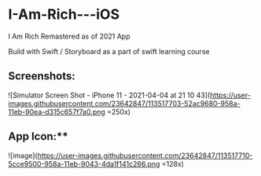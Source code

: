 # I-Am-Rich---iOS
I Am Rich Remastered as of 2021 App

Build with Swift / Storyboard as a part of swift learning course

## Screenshots:   
![Simulator Screen Shot - iPhone 11 - 2021-04-04 at 21 10 43](https://user-images.githubusercontent.com/23642847/113517703-52ac9680-958a-11eb-90ea-d315c657f7a0.png =250x)

## App Icon:**   
![image](https://user-images.githubusercontent.com/23642847/113517710-5cce9500-958a-11eb-9043-4da1f141c266.png =128x)
